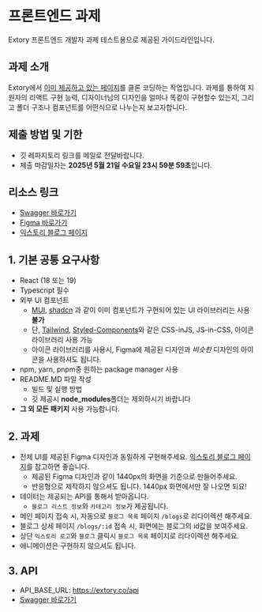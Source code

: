 # 프론트엔드 과제

Extory 프론트엔드 개발자 과제 테스트용으로 제공된 가이드라인입니다.

## 과제 소개

Extory에서 [이미 제공하고 있는 페이지](https://extory.co/blogs)를 클론 코딩하는 작업입니다. 과제를 통하여 지원자의 리액트 구현 능력, 디자이너님의 디자인을 얼마나 똑같이 구현할수 있는지, 그리고 폴더 구조나 컴포넌트를 어떤식으로 나누는지 보고자합니다.

## 제출 방법 및 기한

- 깃 레파지토리 링크를 메일로 전달바랍니다.
- 제출 마감일자는 **2025년 5월 21일 수요일 23시 59분 59초**입니다.

## 리소스 링크

- [Swagger 바로가기](https://extory.co/api-docs)
- [Figma 바로가기](https://www.figma.com/design/rfrtG1czp6RqUTadbuScfD/%EA%B3%BC%EC%A0%9C?node-id=0-1&m=dev&t=jSd7sSzL5x1LEyEq-1)
- [익스토리 블로그 페이지](https://extory.co/blogs)

## 1. 기본 공통 요구사항

- React (18 또는 19)
- Typescript 필수
- 외부 UI 컴포넌트
  - [MUI](https://mui.com/), [shadcn](https://ui.shadcn.com/) 과 같이 이미 컴포넌트가 구현되어 있는 UI 라이브러리는 사용 **불가**
  - 단, [Tailwind](https://tailwindcss.com/), [Styled-Components](https://styled-components.com/)와 같은 CSS-inJS, JS-in-CSS, 아이콘 라이브러리 사용 가능
  - 아이콘 라이브러리를 사용시, Figma에 제공된 디자인과 *비슷한* 디자인의 아이콘을 사용하셔도 됩니다.
- npm, yarn, pnpm중 원하는 package manager 사용
- README.MD 파일 작성
  - 빌드 및 실행 방법
  - 깃 제공시 **node_modules**폴더는 제외하시기 바랍니다
- **그 외 모든 패키지** 사용 가능합니다.

## 2. 과제

- 전체 UI를 제공된 Figma 디자인과 동일하게 구현해주세요. [익스토리 블로그 페이지](https://extory.co/blogs)를 참고하면 좋습니다.
  - 제공된 Figma 디자인과 같이 1440px의 화면을 기준으로 만들어주세요.
  - 반응형으로 제작하지 않으셔도 됩니다. 1440px 화면에서만 잘 나오면 되요!
- 데이터는 제공되는 API를 통해서 받아옵니다.
  - `블로그 리스트 정보`와 `카테고리 정보`가 제공됩니다.
- 메인 페이지 접속 시, 자동으로 `블로그 목록` 페이지 `/blogs`로 리다이렉션 해주세요.
- 블로그 상세 페이지 `/blogs/:id` 접속 시, 화면에는 블로그의 id값을 보여주세요.
- 상단 `익스토리 로고`와 `블로그` 클릭시  `블로그 목록` 페이지로 리다이렉션 해주세요.
- 애니메이션은 구현하지 않으셔도 됩니다.

## 3. API

- API_BASE_URL: https://extory.co/api
- [Swagger 바로가기](https://extory.co/api-docs)